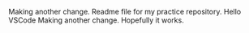 Making another change.
Readme file for my practice repository.
Hello VSCode
Making another change. Hopefully it works.
